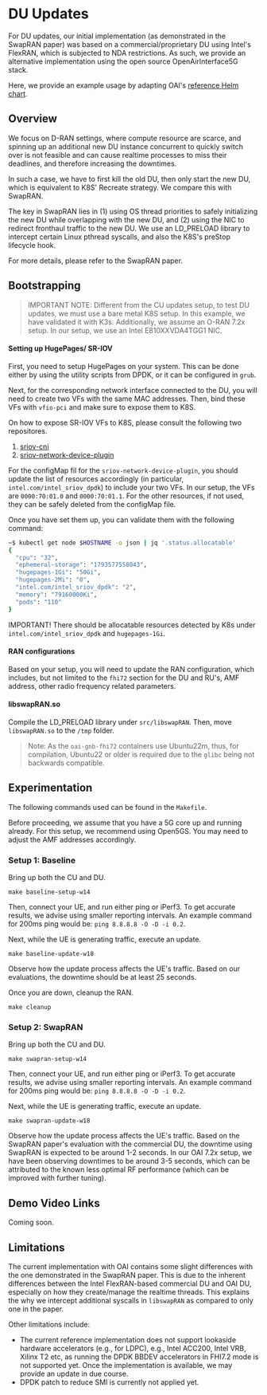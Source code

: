 # DU Updates

For DU updates, our initial implementation (as demonstrated in the SwapRAN paper) was based on a commercial/proprietary DU using Intel's FlexRAN, which is subjected to NDA restrictions.
As such, we provide an alternative implementation using the open source OpenAirInterface5G stack.

Here, we provide an example usage by adapting OAI's [reference Helm chart](https://gitlab.eurecom.fr/oai/cn5g/oai-cn5g-fed).

## Overview

We focus on D-RAN settings, where compute resource are scarce, and spinning up an additional new DU instance concurrent to quickly switch over is not feasible and can cause realtime processes to miss their deadlines, and therefore increasing the downtimes.

In such a case, we have to first kill the old DU, then only start the new DU, which is equivalent to K8S' Recreate strategy. We compare this with SwapRAN.

The key in SwapRAN lies in (1) using OS thread priorities to safely initializing the new DU while overlapping with the new DU, and (2) using the NIC to redirect fronthaul traffic to the new DU. 
We use an LD_PRELOAD library to intercept certain Linux pthread syscalls, and also the K8S's preStop lifecycle hook.

For more details, please refer to the SwapRAN paper.

## Bootstrapping

> IMPORTANT NOTE: Different from the CU updates setup, to test DU updates, we must use a bare metal K8S setup. 
In this example, we have validated it with K3s. Additionally, we assume an O-RAN 7.2x setup.
In our setup, we use an Intel E810XXVDA4TGG1 NIC.

#### Setting up HugePages/ SR-IOV

First, you need to setup HugePages on your system.
This can be done either by using the utility scripts from DPDK, or it can be configured in `grub`.

Next, for the corresponding network interface connected to the DU, you will need to create two VFs with the same MAC addresses.
Then, bind these VFs with `vfio-pci` and make sure to expose them to K8S.

On how to expose SR-IOV VFs to K8S, please consult the following two repositores.
1. [sriov-cni](https://github.com/k8snetworkplumbingwg/sriov-cni)
1. [sriov-network-device-plugin](https://github.com/k8snetworkplumbingwg/sriov-network-device-plugin)

For the configMap fil for the `sriov-network-device-plugin`, you should update the list of resources accordingly (in particular, `intel.com/intel_sriov_dpdk`) to include your two VFs.
In our setup, the VFs are `0000:70:01.0` and  `0000:70:01.1`.
For the other resources, if not used, they can be safely deleted from the configMap file.

Once you have set them up, you can validate them with the following command:

```bash
~$ kubectl get node $HOSTNAME -o json | jq '.status.allocatable'
{
  "cpu": "32",
  "ephemeral-storage": "1793577558043",
  "hugepages-1Gi": "50Gi",
  "hugepages-2Mi": "0",
  "intel.com/intel_sriov_dpdk": "2",
  "memory": "79160000Ki",
  "pods": "110"
}
```

IMPORTANT! There should be allocatable resources detected by K8s under `intel.com/intel_sriov_dpdk` and `hugepages-1Gi`.

#### RAN configurations

Based on your setup, you will need to update the RAN configuration, which includes, but not limited to the `fhi72` section for the DU and RU's, AMF address, other radio frequency related parameters.

#### libswapRAN.so

Compile the LD_PRELOAD library under `src/libswapRAN`.
Then, move `libswapRAN.so` to the `/tmp` folder.

> Note: As the `oai-gnb-fhi72` containers use Ubuntu22m, thus, for compilation, Ubuntu22 or older is required due to the `glibc` being not backwards compatible.

## Experimentation

The following commands used can be found in the `Makefile`. 

Before proceeding, we assume that you have a 5G core up and running already.
For this setup, we recommend using Open5GS. 
You may need to adjust the AMF addresses accordingly.

### Setup 1: Baseline

Bring up both the CU and DU.
```
make baseline-setup-w14
```

Then, connect your UE, and run either ping or iPerf3.
To get accurate results, we advise using smaller reporting intervals. 
An example command for 200ms ping would be: `ping 8.8.8.8 -O -D -i 0.2`.

Next, while the UE is generating traffic, execute an update.
```
make baseline-update-w18
```

Observe how the update process affects the UE's traffic. 
Based on our evaluations, the downtime should be at least 25 seconds.

Once you are down, cleanup the RAN.
```
make cleanup
```

### Setup 2: SwapRAN

Bring up both the CU and DU.
```
make swapran-setup-w14
```

Then, connect your UE, and run either ping or iPerf3.
To get accurate results, we advise using smaller reporting intervals. 
An example command for 200ms ping would be: `ping 8.8.8.8 -O -D -i 0.2`.

Next, while the UE is generating traffic, execute an update.
```
make swapran-update-w18
```

Observe how the update process affects the UE's traffic. 
Based on the SwapRAN paper's evaluation with the commercial DU, the downtime using SwapRAN is expected to be around 1-2 seconds.
In our OAI 7.2x setup, we have been observing downtimes to be around 3-5 seconds, which can be attributed to the known less optimal RF performance (which can be improved with further tuning).

## Demo Video Links

Coming soon.

## Limitations

The current implementation with OAI contains some slight differences with the one demonstrated in the SwapRAN paper.
This is due to the inherent differences between the Intel FlexRAN-based commercial DU and OAI DU, especially on how they create/manage the realtime threads.
This explains the why we intercept additional syscalls in `libswapRAN` as compared to only one in the paper.

Other limitations include: 
- The current reference implementation does not support lookaside hardware accelerators (e.g., for LDPC), e.g., Intel ACC200, Intel VRB, Xilinx T2 etc, as running the DPDK BBDEV accelerators in FHI7.2 mode is not supported yet.
Once the implementation is available, we may provide an update in due course.
- DPDK patch to reduce SMI is currently not applied yet.
